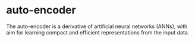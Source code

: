 # auto-encoder
The auto-encoder is a derivative of artificial neural networks (ANNs), with aim for learning compact and efficient representations from the input data.
